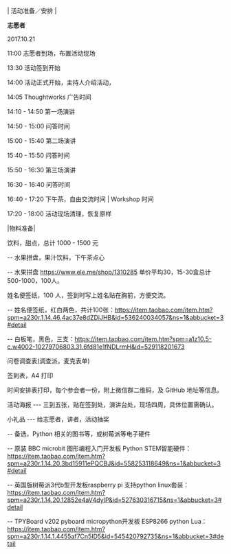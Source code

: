 | 活动准备／安排 |


**志愿者**

2017.10.21 

11:00 志愿者到场，布置活动现场

13:30 活动签到开始

14:00 活动正式开始，主持人介绍活动，

14:05 Thoughtworks 广告时间

14:10 - 14:50 第一场演讲

14:50 - 15:00 问答时间

15:00 - 15:40 第二场演讲

15:40 - 15:50 问答时间

15:50 - 16:30 第三场演讲

16:30 - 16:40 问答时间

16:40 - 17:20 下午茶，自由交流时间 | Workshop 时间

17:20 - 18:00 活动现场清理，恢复原样


|物料准备|

饮料，甜点，总计 1000 - 1500 元

  -- 水果拼盘，果汁饮料，下午茶点心


  -- 水果拼盘 https://www.ele.me/shop/1310285 单价平均30，15-30盒总计500-1000，100人。


姓名便签纸，100 人，签到时写上姓名贴在胸前，方便交流。

  -- 姓名便签纸，红白两色，共计100张：https://item.taobao.com/item.htm?spm=a230r.1.14.46.4ac37e8dZDiJHB&id=536240034057&ns=1&abbucket=3#detail

  -- 白板笔，黑色，三支：https://item.taobao.com/item.htm?spm=a1z10.5-c.w4002-10279706803.31.6fd81e1fNDLrmH&id=529118201673

问卷调查表(调查派，麦克表单)

签到表，A4 打印

时间安排表打印，每个参会者一份，附上微信群二维码，及 GitHub 地址等信息。

活动海报 --- 三到五张，贴在签到处，演讲台处，现场四周，具体位置需确认。

小礼品 --- 给志愿者，讲者，活动抽奖

  -- 备选，Python 相关的图书等，或树莓派等电子硬件

  -- 原装 BBC microbit 图形编程入门开发板 Python STEM智能硬件： https://item.taobao.com/item.htm?spm=a230r.1.14.20.3bd15911ePQCBJ&id=558253118649&ns=1&abbucket=3#detail

  -- 英国版树莓派3代b型开发板raspberry pi 支持python linux套装：https://item.taobao.com/item.htm?spm=a230r.1.14.20.12852e4aV4dyIP&id=527630316715&ns=1&abbucket=3#detail

  -- TPYBoard v202 pyboard micropython开发板 ESP8266 python Lua： https://item.taobao.com/item.htm?spm=a230r.1.14.1.4455af7Cn5ID5&id=545420792735&ns=1&abbucket=3#detail
